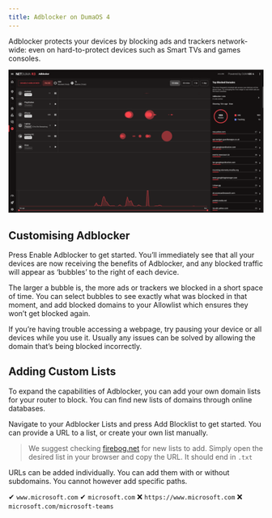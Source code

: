 ```yaml
---
title: Adblocker on DumaOS 4
---
```


Adblocker protects your devices by blocking ads and trackers network-wide: even on hard-to-protect devices such as Smart TVs and games consoles.

![adblocker-page](adblocker/2024-10-04-14-08-40-image.png)

## Customising Adblocker

Press Enable Adblocker to get started. You’ll immediately see that all your devices are now receiving the benefits of Adblocker, and any blocked traffic will appear as ‘bubbles’ to the right of each device.

The larger a bubble is, the more ads or trackers we blocked in a short space of time. You can select bubbles to see exactly what was blocked in that moment, and add blocked domains to your Allowlist which ensures they won’t get blocked again.

If you’re having trouble accessing a webpage, try pausing your device or all devices while you use it. Usually any issues can be solved by allowing the domain that’s being blocked incorrectly.

## Adding Custom Lists

To expand the capabilities of Adblocker, you can add your own domain lists for your router to block. You can find new lists of domains through online databases.

Navigate to your Adblocker Lists and press Add Blocklist to get started. You can provide a URL to a list, or create your own list manually.

> We suggest checking [firebog.net](https://firebog.net/) for new lists to add. Simply open the desired list in your browser and copy the URL. It should end in `.txt`

URLs can be added individually. You can add them with or without subdomains. You cannot however add specific paths.

✔ `www.microsoft.com`
✔ `microsoft.com`
❌ `https://www.microsoft.com`
❌ `microsoft.com/microsoft-teams`
